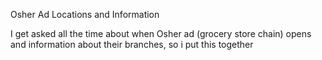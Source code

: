 Osher Ad Locations and Information


I get asked all the time about when Osher ad (grocery store chain) opens and information about their branches, so i put this together